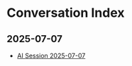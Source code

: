 # Conversation Index

## 2025-07-07

- [AI Session 2025-07-07](2025-07-07-14-11-24-ai-session-2025-07-07.md)

